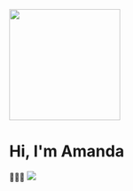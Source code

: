 <img style = "width:200px" src = "https://i.pinimg.com/originals/d6/d9/53/d6d953aa46660eee7d34af20568d5867.gif">
<h1> Hi, I'm Amanda </h1>

👩🏻‍💻
<img src="https://github-readme-stats.vercel.app/api/top-langs/?username=jesslynamanda13&layout=compact&show_icons=true&theme=tokyonight">
